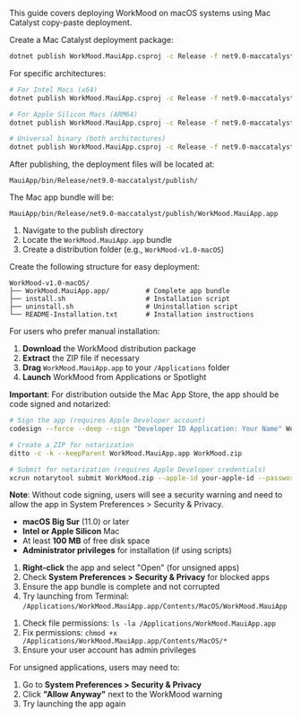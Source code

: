 <!-- (dl (section-meta macOS Deployment)) -->

This guide covers deploying WorkMood on macOS systems using Mac Catalyst copy-paste deployment.

<!-- (dl (# Publishing for macOS)) -->

<!-- (dl (## Mac Catalyst Build)) -->

Create a Mac Catalyst deployment package:

```bash
dotnet publish WorkMood.MauiApp.csproj -c Release -f net9.0-maccatalyst --self-contained -p:CreatePackage=true
```

<!-- (dl (## Architecture-Specific Builds)) -->

For specific architectures:

```bash
# For Intel Macs (x64)
dotnet publish WorkMood.MauiApp.csproj -c Release -f net9.0-maccatalyst -r maccatalyst-x64 --self-contained

# For Apple Silicon Macs (ARM64)
dotnet publish WorkMood.MauiApp.csproj -c Release -f net9.0-maccatalyst -r maccatalyst-arm64 --self-contained

# Universal binary (both architectures)
dotnet publish WorkMood.MauiApp.csproj -c Release -f net9.0-maccatalyst --self-contained
```

<!-- (dl (# Deployment Locations)) -->

After publishing, the deployment files will be located at:

```text
MauiApp/bin/Release/net9.0-maccatalyst/publish/
```

The Mac app bundle will be:

```text
MauiApp/bin/Release/net9.0-maccatalyst/publish/WorkMood.MauiApp.app
```

<!-- (dl (# Copy-Paste Deployment)) -->

<!-- (dl (## Step 1: Prepare the Package)) -->

1. Navigate to the publish directory
2. Locate the `WorkMood.MauiApp.app` bundle
3. Create a distribution folder (e.g., `WorkMood-v1.0-macOS`)

<!-- (dl (## Step 2: Create Installation Package)) -->

Create the following structure for easy deployment:

```text
WorkMood-v1.0-macOS/
├── WorkMood.MauiApp.app/         # Complete app bundle
├── install.sh                    # Installation script
├── uninstall.sh                  # Uninstallation script
└── README-Installation.txt       # Installation instructions
```

<!-- (dl (# Manual Installation Instructions)) -->

For users who prefer manual installation:

1. **Download** the WorkMood distribution package
2. **Extract** the ZIP file if necessary
3. **Drag** `WorkMood.MauiApp.app` to your `/Applications` folder
4. **Launch** WorkMood from Applications or Spotlight

<!-- (dl (# Code Signing and Notarization)) -->

**Important**: For distribution outside the Mac App Store, the app should be code signed and notarized:

```bash
# Sign the app (requires Apple Developer account)
codesign --force --deep --sign "Developer ID Application: Your Name" WorkMood.MauiApp.app

# Create a ZIP for notarization
ditto -c -k --keepParent WorkMood.MauiApp.app WorkMood.zip

# Submit for notarization (requires Apple Developer credentials)
xcrun notarytool submit WorkMood.zip --apple-id your-apple-id --password your-app-password --team-id your-team-id
```

**Note**: Without code signing, users will see a security warning and need to allow the app in System Preferences > Security & Privacy.

<!-- (dl (# System Requirements)) -->

- **macOS Big Sur** (11.0) or later
- **Intel or Apple Silicon** Mac
- At least **100 MB** of free disk space
- **Administrator privileges** for installation (if using scripts)

<!-- (dl (# Troubleshooting)) -->

<!-- (dl (## App Won't Launch)) -->

1. **Right-click** the app and select "Open" (for unsigned apps)
2. Check **System Preferences > Security & Privacy** for blocked apps
3. Ensure the app bundle is complete and not corrupted
4. Try launching from Terminal: `/Applications/WorkMood.MauiApp.app/Contents/MacOS/WorkMood.MauiApp`

<!-- (dl (## Permission Denied Errors)) -->

1. Check file permissions: `ls -la /Applications/WorkMood.MauiApp.app`
2. Fix permissions: `chmod +x /Applications/WorkMood.MauiApp.app/Contents/MacOS/*`
3. Ensure your user account has admin privileges

<!-- (dl (## Gatekeeper Issues)) -->

For unsigned applications, users may need to:

1. Go to **System Preferences > Security & Privacy**
2. Click **"Allow Anyway"** next to the WorkMood warning
3. Try launching the app again